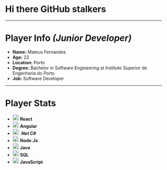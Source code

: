 # Hi there GitHub stalkers

---

# **Player Info** *(Junior Developer)*

- **Name:** Mateus Fernandes
- **Age:** 22
- **Location:** Porto
- **Degree:** Bachelor in Software Engineering at Instituto Superior de Engenharia do Porto
- **Job:** Software Developer

---


# **Player Stats**

- <img src="https://cdn.jsdelivr.net/gh/devicons/devicon/icons/react/react-original.svg" width="20" height="20"/> **React**
- <img src="https://cdn.jsdelivr.net/gh/devicons/devicon/icons/angularjs/angularjs-original.svg" width="20" height="20"/> **Angular**
- <img src="https://cdn.jsdelivr.net/gh/devicons/devicon/icons/dotnetcore/dotnetcore-original.svg" width="20" height="20"/> **.Net C#**
- <img src="https://cdn.jsdelivr.net/gh/devicons/devicon/icons/nodejs/nodejs-original.svg" width="20" height="20"/> **Node.Js**
- <img src="https://cdn.jsdelivr.net/gh/devicons/devicon/icons/java/java-original.svg" width="20" height="20"/> **Java**
- <img src="https://cdn.jsdelivr.net/gh/devicons/devicon/icons/mysql/mysql-original.svg" width="20" height="20"/> **SQL**
- <img src="https://cdn.jsdelivr.net/gh/devicons/devicon/icons/javascript/javascript-original.svg" width="20" height="20"/> **JavaScript**
